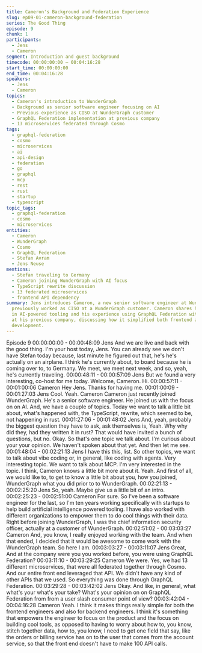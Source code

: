 ```yaml
---
title: Cameron's Background and Federation Experience
slug: ep09-01-cameron-background-federation
series: The Good Thing
episode: 9
chunk: 1
participants:
  - Jens
  - Cameron
segment: Introduction and guest background
timecode: 00:00:00:00 – 00:04:16:28
start_time: 00:00:00:00
end_time: 00:04:16:28
speakers:
  - Jens
  - Cameron
topics:
  - Cameron's introduction to WunderGraph
  - Background as senior software engineer focusing on AI
  - Previous experience as CISO at WunderGraph customer
  - GraphQL Federation implementation at previous company
  - 13 microservices federated through Cosmo
tags:
  - graphql-federation
  - cosmo
  - microservices
  - ai
  - api-design
  - federation
  - go
  - graphql
  - mcp
  - rest
  - rust
  - startup
  - typescript
topic_tags:
  - graphql-federation
  - cosmo
  - microservices
entities:
  - Cameron
  - WunderGraph
  - Cosmo
  - GraphQL Federation
  - Stefan Avram
  - Jens Neuse
mentions:
  - Stefan traveling to Germany
  - Cameron joining WunderGraph with AI focus
  - TypeScript rewrite discussion
  - 13 federated microservices
  - frontend API dependency
summary: Jens introduces Cameron, a new senior software engineer at WunderGraph who
  previously worked as CISO at a WunderGraph customer. Cameron shares his background
  in AI-powered tooling and his experience using GraphQL Federation with 13 microservices
  at his previous company, discussing how it simplified both frontend and backend
  development.
---
```

Episode 9
00:00:00:00 - 00:00:48:09
Jens
And we are live and back with the good thing. I'm your host today, Jens. You can already see we
don't have Stefan today because, last minute he figured out that, he's he's actually on an
airplane. I think he's currently about, to board because he is coming over to, to Germany. We
meet, we meet next week, and so, yeah, he's currently traveling.
00:00:48:11 - 00:00:57:09
Jens
But we found a very interesting, co-host for me today. Welcome, Cameron. Hi.
00:00:57:11 - 00:01:00:06
Cameron
Hey Jens. Thanks for having me.
00:01:00:09 - 00:01:27:03
Jens
Cool. Yeah. Cameron Cameron just recently joined WunderGraph. He's a senior software
engineer. He joined us with the focus on on AI. And, we have a couple of topics. Today we want
to talk a little bit about, what's happened with, the TypeScript, rewrite, which seemed to be, not
happening in rust.
00:01:27:06 - 00:01:48:02
Jens
And, yeah, probably the biggest question they have to ask, ask themselves is, Yeah. Why why
did they, had they written it in rust? That would have invited a bunch of questions, but no. Okay.
So that's one topic we talk about. I'm curious about your your opinion. We haven't spoken about
that yet. And then let me see.
00:01:48:04 - 00:02:21:13
Jens
I have this this, list. So other topics, we want to talk about vibe coding or, in general, like coding
with agents. Very interesting topic. We want to talk about MCP. I'm very interested in the topic. I
think, Cameron knows a little bit more about it. Yeah. And first of all, we would like to, to get to
know a little bit about you, how you joined, WunderGraph what you did prior to to WunderGraph.
00:02:21:13 - 00:02:25:20
Jens
So, yeah. Maybe give us a little bit of an intro.
00:02:25:23 - 00:02:51:00
Cameron
For sure. So I've been a software engineer for the last, so I'm ten years working specifically with
startups to help build artificial intelligence powered tooling. I have also worked with different
organizations to empower them to do cool things with their data. Right before joining
WunderGraph, I was the chief information security officer, actually at a customer of
WunderGraph.
00:02:51:02 - 00:03:03:27
Cameron
And, you know, I really enjoyed working with the team. And when that ended, I decided that it
would be awesome to come work with the WunderGraph team. So here I am.
00:03:03:27 - 00:03:11:07
Jens
Great, And at the company were you you worked before, you were using GraphQL Federation?
00:03:11:10 - 00:03:29:25
Cameron
We were. Yes, we had 13 different microservices, that were all federated together through
Cosmo. And our entire front end leveraged that API. We didn't have any kind of other APIs that
we used. So everything was done through GraphQL Federation.
00:03:29:28 - 00:03:42:02
Jens
Okay. And like, in general, what what's your what's your take? What's your opinion on on
GraphQL Federation from from a user slash consumer point of view?
00:03:42:04 - 00:04:16:28
Cameron
Yeah. I think it makes things really simple for both the frontend engineers and also for backend
engineers. I think it's something that empowers the engineer to focus on the product and the
focus on building cool tools, as opposed to having to worry about how to, you know, stitch
together data, how to, you know, I need to get one field that say, like the orders or billing service
has on to the user that comes from the account service, so that the front end doesn't have to
make 100 API calls.